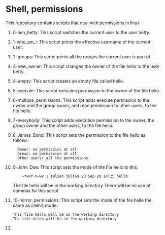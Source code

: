 # Shell, permissions
This repository contains scripts that deal with permissions in linux

1. 0-iam_betty: This script switches the current user to the user betty.

2. 1-who_am_i: This script prints the effective username of the current user.

3. 2-groups: This script prints all the groups the current user is part of.

4. 3-new_owner: This script changes the owner of the file hello to the user betty.

5. 4-empty: This script creates an empty file called hello.

6. 5-execute: This script executes permission to the owner of the file hello.

7. 6-multiple_permissions: This script adds execute permission to the owner and the group owner, and read permission to other users, to the file hello.

8. 7-everybody: This script adds execution permission to the owner, the group owner and the other users, to the file hello.

9. 8-James_Bond: This script sets the permission to the file hello as follows:

         Owner: no permission at all
      	 Group: no permission at all
      	 Other users: all the permissions

10. 9-John_Doe: This script sets the mode of the file hello to this:

    		-rwxr-x-wx 1 julien julien 23 Sep 20 14:25 hello
    
	The file hello will be in the working directory
    	There will be no use of commas for this script

11. 10-mirror_permissions: This script sets the mode of the file hello the same as olleh’s mode.

        This file hello will be in the working directory
    	The file olleh will be in the working directory

12.